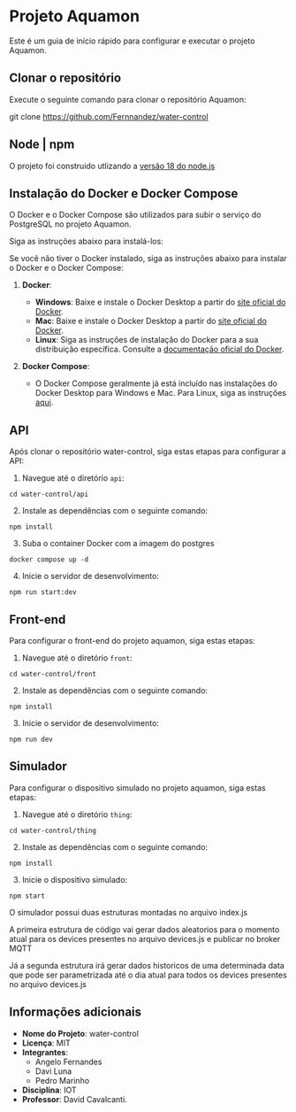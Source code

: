 # Projeto Aquamon

Este é um guia de início rápido para configurar e executar o projeto Aquamon.

## Clonar o repositório

Execute o seguinte comando para clonar o repositório Aquamon:

git clone <https://github.com/Fernnandez/water-control>

## Node | npm

O projeto foi construido utlizando a [versão 18 do node.js](https://nodejs.org/docs/latest-v18.x/api/index.html)

## Instalação do Docker e Docker Compose

O Docker e o Docker Compose são utilizados para subir o serviço do PostgreSQL no projeto Aquamon.

Siga as instruções abaixo para instalá-los:

Se você não tiver o Docker instalado, siga as instruções abaixo para instalar o Docker e o Docker Compose:

1. **Docker**:

   - **Windows**: Baixe e instale o Docker Desktop a partir do [site oficial do Docker](https://www.docker.com/products/docker-desktop).
   - **Mac**: Baixe e instale o Docker Desktop a partir do [site oficial do Docker](https://www.docker.com/products/docker-desktop).
   - **Linux**: Siga as instruções de instalação do Docker para a sua distribuição específica. Consulte a [documentação oficial do Docker](https://docs.docker.com/engine/install/).

2. **Docker Compose**:
   - O Docker Compose geralmente já está incluído nas instalações do Docker Desktop para Windows e Mac. Para Linux, siga as instruções [aqui](https://docs.docker.com/compose/install/).

## API

Após clonar o repositório water-control, siga estas etapas para configurar a API:

1. Navegue até o diretório `api`:

`cd water-control/api`

2. Instale as dependências com o seguinte comando:

`npm install`

3. Suba o container Docker com a imagem do postgres

`docker compose up -d`

4. Inicie o servidor de desenvolvimento:

`npm run start:dev`

## Front-end

Para configurar o front-end do projeto aquamon, siga estas etapas:

1. Navegue até o diretório `front`:

`cd water-control/front`

2. Instale as dependências com o seguinte comando:

`npm install`

3. Inicie o servidor de desenvolvimento:

`npm run dev`

## Simulador

Para configurar o dispositivo simulado no projeto aquamon, siga estas etapas:

1. Navegue até o diretório `thing`:

`cd water-control/thing `

2. Instale as dependências com o seguinte comando:

`npm install`

3. Inicie o dispositivo simulado:

`npm start`

O simulador possui duas estruturas montadas no arquivo index.js

A primeira estrutura de código vai gerar dados aleatorios para o momento atual para os devices presentes no arquivo devices.js e publicar no broker MQTT 

Já a segunda estrutura irá gerar dados historicos de uma determinada data que pode ser parametrizada até o dia atual para todos os devices presentes no arquivo devices.js

## Informações adicionais

- **Nome do Projeto**: water-control
- **Licença**: MIT
- **Integrantes**:
  - Angelo Fernandes
  - Davi Luna
  - Pedro Marinho
- **Disciplina**: IOT
- **Professor**: David Cavalcanti.
